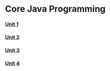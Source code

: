 # Core Java Programming

### [Unit 1](./cjp/unit-1)

### [Unit 2](./cjp/unit-2)

### [Unit 3](./cjp/unit-3)

### [Unit 4](./cjp/unit-4)
